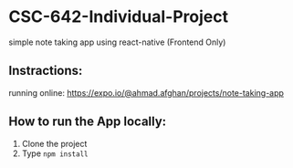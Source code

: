 # CSC-642-Individual-Project
simple note taking app using react-native (Frontend Only) 

## Instractions: 
running online: https://expo.io/@ahmad.afghan/projects/note-taking-app


## How to run the App locally: 
1. Clone the project 
2. Type  ```npm install```
